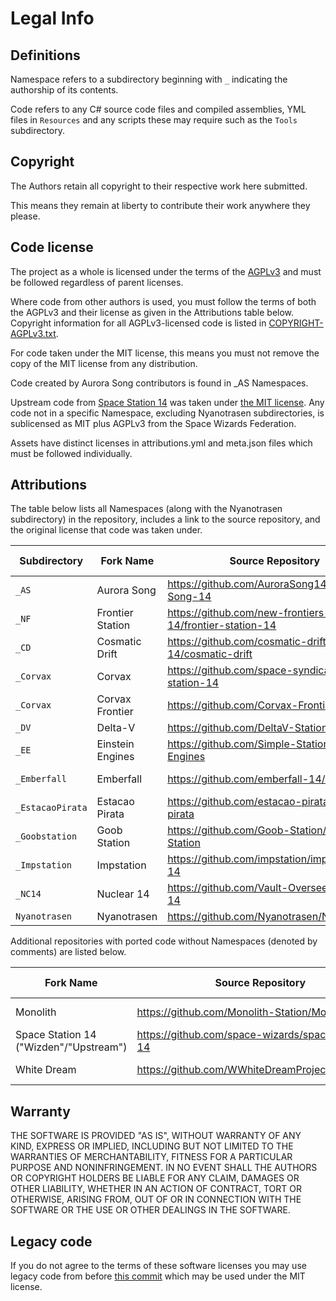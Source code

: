 ﻿# Legal Info

## Definitions

Namespace refers to a subdirectory beginning with `_` indicating the authorship of its contents.

Code refers to any C# source code files and compiled assemblies, YML files in `Resources` and any scripts these may require such as the `Tools` subdirectory.

## Copyright

The Authors retain all copyright to their respective work here submitted.

This means they remain at liberty to contribute their work anywhere they please.

## Code license

The project as a whole is licensed under the terms of the [AGPLv3](https://github.com/new-frontiers-14/frontier-station-14/blob/master/LICENSE-AGPLv3.txt) and must be followed regardless of parent licenses.

Where code from other authors is used, you must follow the terms of both the AGPLv3 and their license as given in the Attributions table below. Copyright information for all AGPLv3-licensed code is listed in [COPYRIGHT-AGPLv3.txt](https://github.com/new-frontiers-14/frontier-station-14/blob/master/COPYRIGHT-AGPLv3.txt).

For code taken under the MIT license, this means you must not remove the copy of the MIT license from any distribution.

Code created by Aurora Song contributors is found in _AS Namespaces.

Upstream code from [Space Station 14](https://github.com/space-wizards/space-station-14) was taken under [the MIT license](https://github.com/new-frontiers-14/frontier-station-14/blob/master/LICENSE-MIT.txt). Any code not in a specific Namespace, excluding Nyanotrasen subdirectories, is sublicensed as MIT plus AGPLv3 from the Space Wizards Federation.

Assets have distinct licenses in attributions.yml and meta.json files which must be followed individually.

## Attributions

The table below lists all Namespaces (along with the Nyanotrasen subdirectory) in the repository, includes a link to the source repository, and the original license that code was taken under.

| Subdirectory | Fork Name | Source Repository | Original License |
|--------------|-----------|-------------------|------------------|
| `_AS` | Aurora Song | https://github.com/AuroraSong14/Aurora-Song-14 | AGPL 3.0 |
| `_NF` | Frontier Station | https://github.com/new-frontiers-14/frontier-station-14 | AGPL 3.0 |
| `_CD` | Cosmatic Drift | https://github.com/cosmatic-drift-14/cosmatic-drift | MIT |
| `_Corvax` | Corvax | https://github.com/space-syndicate/space-station-14 | MIT |
| `_Corvax` | Corvax Frontier | https://github.com/Corvax-Frontier/Frontier | AGPL 3.0 |
| `_DV` | Delta-V | https://github.com/DeltaV-Station/Delta-v | AGPL 3.0 |
| `_EE` | Einstein Engines | https://github.com/Simple-Station/Einstein-Engines | AGPL 3.0 |
| `_Emberfall` | Emberfall | https://github.com/emberfall-14/emberfall | [MIT (with permission)](https://github.com/new-frontiers-14/frontier-station-14/pull/3607) |
| `_EstacaoPirata` | Estacao Pirata | https://github.com/estacao-pirata/estacao-pirata | AGPL 3.0 |
| `_Goobstation` | Goob Station | https://github.com/Goob-Station/Goob-Station | AGPL 3.0 |
| `_Impstation` | Impstation | https://github.com/impstation/imp-station-14 | AGPL 3.0 |
| `_NC14` | Nuclear 14 | https://github.com/Vault-Overseers/nuclear-14 | AGPL 3.0 |
| `Nyanotrasen` | Nyanotrasen | https://github.com/Nyanotrasen/Nyanotrasen | MIT |

Additional repositories with ported code without Namespaces (denoted by comments) are listed below.

| Fork Name | Source Repository | Original License |
|-----------|-------------------|------------------|
| Monolith | https://github.com/Monolith-Station/Monolith | AGPL 3.0 |
| Space Station 14 ("Wizden"/"Upstream") | https://github.com/space-wizards/space-station-14 | MIT |
| White Dream | https://github.com/WWhiteDreamProject/wwdpublic | AGPL 3.0 |

## Warranty

THE SOFTWARE IS PROVIDED "AS IS", WITHOUT WARRANTY OF ANY KIND, EXPRESS OR IMPLIED, INCLUDING BUT NOT LIMITED TO THE WARRANTIES OF MERCHANTABILITY, FITNESS FOR A PARTICULAR PURPOSE AND NONINFRINGEMENT. IN NO EVENT SHALL THE AUTHORS OR COPYRIGHT HOLDERS BE LIABLE FOR ANY CLAIM, DAMAGES OR OTHER LIABILITY, WHETHER IN AN ACTION OF CONTRACT, TORT OR OTHERWISE, ARISING FROM, OUT OF OR IN CONNECTION WITH THE SOFTWARE OR THE USE OR OTHER DEALINGS IN THE SOFTWARE.

## Legacy code

If you do not agree to the terms of these software licenses you may use legacy code from before [this commit](https://github.com/new-frontiers-14/frontier-station-14/commit/2fca06eaba205ae6fe3aceb8ae2a0594f0effee0) which may be used under the MIT license.
